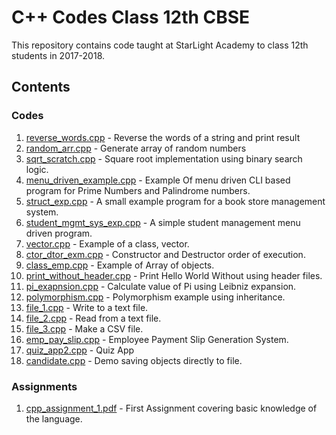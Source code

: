 # C++ Codes Class 12th CBSE
This repository contains code taught at StarLight Academy to class 12th students in 2017-2018.

## Contents
### Codes
1. [reverse_words.cpp](https://github.com/StarLight-Academy/cpp-codes/blob/master/reverse_words.cpp) - Reverse the words of a string and print result
2. [random_arr.cpp](https://github.com/StarLight-Academy/cpp-codes/blob/master/random_arr.cpp) - Generate array of random numbers
3. [sqrt_scratch.cpp](https://github.com/StarLight-Academy/cpp-codes/blob/master/sqrt_scratch.cpp) - Square root implementation using binary search logic.
4. [menu_driven_example.cpp](https://github.com/StarLight-Academy/cpp-codes/blob/master/menu_driven_example.cpp) - Example Of menu driven CLI based program for Prime Numbers and Palindrome numbers.
5. [struct_exp.cpp](https://github.com/StarLight-Academy/cpp-codes/blob/master/struct_exp.cpp) - A small example program for a book store management system.
6. [student_mgmt_sys_exp.cpp](https://github.com/StarLight-Academy/cpp-codes/blob/master/student_mgmt_sys_exp.cpp) - A simple student management menu driven program.
7. [vector.cpp](https://github.com/StarLight-Academy/cpp-codes/blob/master/vector.cpp) - Example of a class, vector.
8. [ctor_dtor_exm.cpp](https://github.com/StarLight-Academy/cpp-codes/blob/master/ctor_dtor_exm.cpp) - Constructor and Destructor order of execution.
9. [class_emp.cpp](https://github.com/StarLight-Academy/cpp-codes/blob/master/class_emp.cpp) - Example of Array of objects.
10. [print_without_header.cpp](https://github.com/StarLight-Academy/cpp-codes/blob/master/print_without_header.cpp) - Print Hello World Without using header files.
11. [pi_exapnsion.cpp](https://github.com/StarLight-Academy/cpp-codes/blob/master/pi_exapnsion.cpp) - Calculate value of Pi using Leibniz expansion.
12. [polymorphism.cpp](https://github.com/StarLight-Academy/cpp-codes/blob/master/polymorphism.cpp) - Polymorphism example using inheritance.
13. [file_1.cpp](https://github.com/StarLight-Academy/cpp-codes/blob/master/file_1.cpp) - Write to a text file.
14. [file_2.cpp](https://github.com/StarLight-Academy/cpp-codes/blob/master/file_2.cpp) - Read from a text file.
15. [file_3.cpp](https://github.com/StarLight-Academy/cpp-codes/blob/master/file_3.cpp) - Make a CSV file.
16. [emp_pay_slip.cpp](https://github.com/StarLight-Academy/cpp-codes/blob/master/emp_pay_slip.cpp) - Employee Payment Slip Generation System.
17. [quiz_app2.cpp](https://github.com/StarLight-Academy/cpp-codes/blob/master/quiz_app2.cpp) - Quiz App
18. [candidate.cpp](https://github.com/StarLight-Academy/cpp-codes/blob/master/candidate.cpp) - Demo saving objects directly to file.

### Assignments
1. [cpp_assignment_1.pdf](https://github.com/StarLight-Academy/cpp-codes/blob/master/assignments/cpp_assignment_1.pdf) - First Assignment covering basic knowledge of the language.

